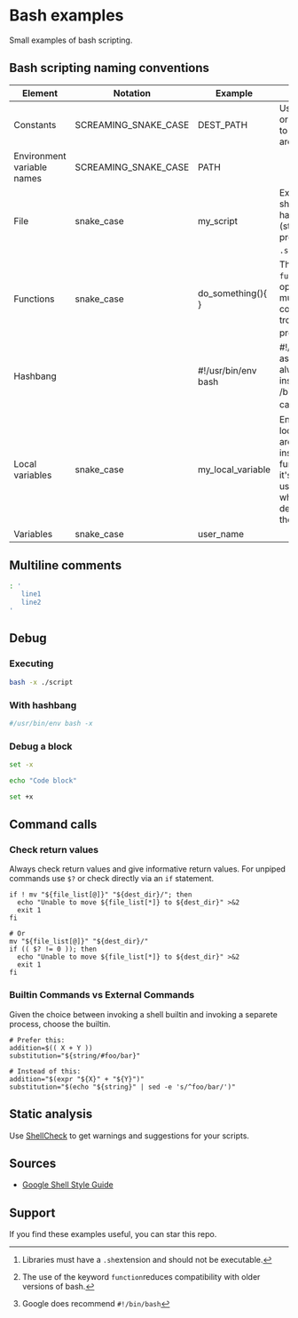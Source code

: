 # Bash examples

Small examples of bash scripting.

## Bash scripting naming conventions

| Element                    |Notation              |Example              |Notes                                                                                                                    |
|----------------------------|----------------------|---------------------|-------------------------------------------------------------------------------------------------------------------------|
| Constants                  | SCREAMING_SNAKE_CASE | DEST_PATH           | Use `readonly` or `declare -r` to ensure they are readonly.                                                             |
| Environment variable names | SCREAMING_SNAKE_CASE | PATH                |                                                                                                                         |
| File                       | snake_case           | my_script           | Executables should not have extension (strongly preferred) or a `.sh` extension.[^1]                                    |
| Functions                  | snake_case           | do_something(){ }   | The keyword `function` it's optional, but must be used consistently troughout a project.[^2]                            |
| Hashbang                   |                      | #!/usr/bin/env bash | #!/usr/bin/bash asumes it's always installed in /bin, which can cause issues.[^3]                                       |
| Local variables            | snake_case           | my_local_variable   | Ensure that local variables are only seen inside a function and it's children by using `local` when declaring them.     |
| Variables                  | snake_case           | user_name           |                                                                                                                         |

## Multiline comments

```bash
: '
   line1
   line2
'
```

## Debug

### Executing

```bash
bash -x ./script
```

### With hashbang

```bash
#/usr/bin/env bash -x
```

### Debug a block

```bash
set -x

echo "Code block"

set +x
```

## Command calls

### Check  return values

Always check return values and give informative return values.
For unpiped commands use `$?` or check directly via an `if` statement.

```shell
if ! mv "${file_list[@]}" "${dest_dir}/"; then
  echo "Unable to move ${file_list[*]} to ${dest_dir}" >&2
  exit 1
fi

# Or
mv "${file_list[@]}" "${dest_dir}/"
if (( $? != 0 )); then
  echo "Unable to move ${file_list[*]} to ${dest_dir}" >&2
  exit 1
fi
```

### Builtin Commands vs External Commands

Given the choice between invoking a shell builtin and invoking a separete process, choose the builtin.

```shell
# Prefer this:
addition=$(( X + Y ))
substitution="${string/#foo/bar}"

# Instead of this:
addition="$(expr "${X}" + "${Y}")"
substitution="$(echo "${string}" | sed -e 's/^foo/bar/')"
```

## Static analysis

Use [ShellCheck](https://github.com/koalaman/shellcheck) to get warnings and suggestions for your scripts.

## Sources

* [Google Shell Style Guide](https://google.github.io/styleguide/shellguide.html)

[^1]: Libraries must have a `.sh`extension and should not be executable.
[^2]: The use of the keyword `function`reduces compatibility with older versions of bash.
[^3]: Google does recommend `#!/bin/bash`

## Support

If you find these examples useful, you can star this repo.
